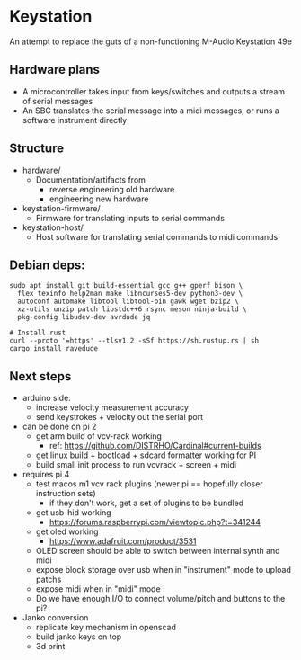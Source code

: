 # Keystation
An attempt to replace the guts of a non-functioning M-Audio Keystation 49e

## Hardware plans
- A microcontroller takes input from keys/switches and outputs a stream of serial messages
- An SBC translates the serial message into a midi messages, or runs a software instrument directly

## Structure
- hardware/
  - Documentation/artifacts from 
    - reverse engineering old hardware
    - engineering new hardware
- keystation-firmware/
  - Firmware for translating inputs to serial commands
- keystation-host/
  - Host software for translating serial commands to midi commands

## Debian deps:
```
sudo apt install git build-essential gcc g++ gperf bison \ 
  flex texinfo help2man make libncurses5-dev python3-dev \
  autoconf automake libtool libtool-bin gawk wget bzip2 \
  xz-utils unzip patch libstdc++6 rsync meson ninja-build \
  pkg-config libudev-dev avrdude jq
  
# Install rust
curl --proto '=https' --tlsv1.2 -sSf https://sh.rustup.rs | sh
cargo install ravedude
```

## Next steps
- arduino side:
  - increase velocity measurement accuracy
  - send keystrokes + velocity out the serial port
- can be done on pi 2
  - get arm build of vcv-rack working
    - ref: https://github.com/DISTRHO/Cardinal#current-builds
  - get linux build + bootload + sdcard formatter working for PI
  - build small init process to run vcvrack + screen + midi
- requires pi 4
  - test macos m1 vcv rack plugins (newer pi == hopefully closer instruction sets)
    - if they don't work, get a set of plugins to be bundled
  - get usb-hid working
    - https://forums.raspberrypi.com/viewtopic.php?t=341244
  - get oled working
    - https://www.adafruit.com/product/3531
  - OLED screen should be able to switch between internal synth and midi
  - expose block storage over usb when in "instrument" mode to upload patchs
  - expose midi when in "midi" mode
  - Do we have enough I/O to connect volume/pitch and buttons to the pi?
- Janko conversion
  - replicate key mechanism in openscad
  - build janko keys on top
  - 3d print